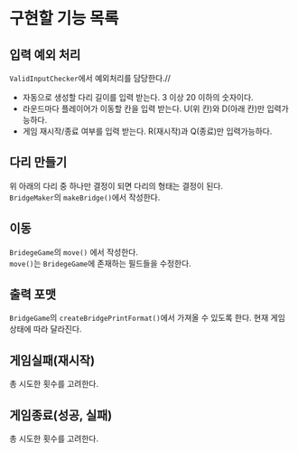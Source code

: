 # 구현할 기능 목록

## 입력 예외 처리

`ValidInputChecker`에서 예외처리를 담당한다.//

- 자동으로 생성할 다리 길이를 입력 받는다. 3 이상 20 이하의 숫자이다. 
- 라운드마다 플레이어가 이동할 칸을 입력 받는다. U(위 칸)와 D(아래 칸)만 입력가능하다.
- 게임 재시작/종료 여부를 입력 받는다. R(재시작)과 Q(종료)만 입력가능하다.

## 다리 만들기

위 아래의 다리 중 하나만 결정이 되면 다리의 형태는 결정이 된다.   
`BridgeMaker`의 `makeBridge()`에서 작성한다.

## 이동

`BridegeGame`의 `move()` 에서 작성한다.    
`move()`는 `BridegeGame`에 존재하는 필드들을 수정한다.

## 출력 포맷

`BridgeGame`의 `createBridgePrintFormat()`에서 가져올 수 있도록 한다.
현재 게임 상태에 따라 달라진다.

## 게임실패(재시작)

총 시도한 횟수를 고려한다.

## 게임종료(성공, 실패)

총 시도한 횟수를 고려한다.